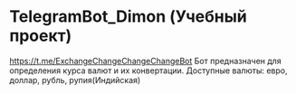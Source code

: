 # TelegramBot_Dimon (Учебный проект)
https://t.me/ExchangeChangeChangeChangeBot
Бот предназначен для определения курса валют и их конвертации.
Доступные валюты: евро, доллар, рубль, рупия(Индийская)
